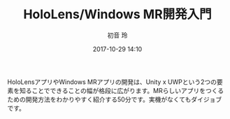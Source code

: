 ﻿---
title: HoloLens/Windows MR開発入門
description: "HoloLens/Windows MR開発入門"
date: 2017-10-29 14:10
sessionlevel: 50
author: 初音 玲
category: sessions
---
HoloLensアプリやWindows MRアプリの開発は、Unity x UWPという2つの要素を知ることでできることの幅が格段に広がります。MRらしいアプリをつくるための開発方法をわかりやすく紹介する50分です。実機がなくてもダイジョブです。
